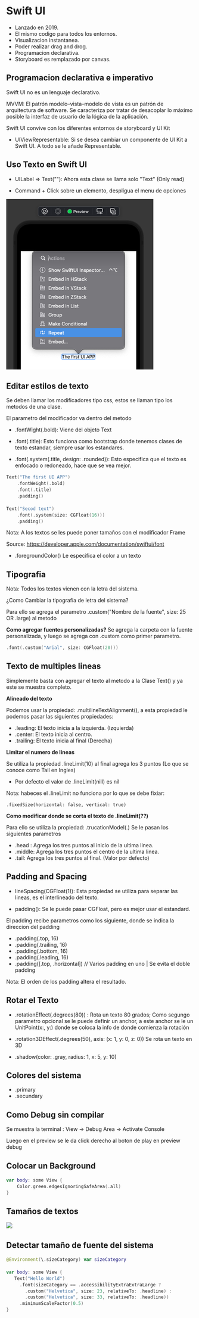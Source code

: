 # Swift UI

- Lanzado en 2019.
- El mismo codigo para todos los entornos.
- Visualizacion instantanea.
- Poder realizar drag and drog.
- Programacion declarativa.
- Storyboard es remplazado por canvas.

## Programacion declarativa e imperativo

Swift UI no es un lenguaje declarativo.

MVVM: El patrón modelo–vista–modelo de vista es un patrón de arquitectura de software. Se caracteriza por tratar de desacoplar lo máximo posible la interfaz de usuario de la lógica de la aplicación.

Swift UI convive con los diferentes entornos de storyboard y UI Kit

- UIViewRepresentable: Si se desea cambiar un componente de UI Kit a Swift UI. A todo se le añade Representable.

## Uso Texto en Swift UI

- UILabel => Text(""): Ahora esta clase se llama solo "Text" (Only read)

- Command + Click sobre un elemento, despligua el menu de opciones

<img src="command+click.png" />

## Editar estilos de texto

Se deben llamar los modificadores tipo css, estos se llaman tipo los metodos de una clase.

El parametro del modificador va dentro del metodo

- .fontWight(.bold): Viene del objeto Text

- .font(.title): Esto funciona como bootstrap donde tenemos clases de texto estandar, siempre usar los estandares.

- .font(.system(.title, design: .rounded)): Esto especifica que el texto es enfocado o redoneado, hace que se vea mejor.

```swift
Text("The first UI APP")
    .fontWeight(.bold)
    .font(.title)
    .padding()

Text("Secod text")
    .font(.system(size: CGFloat(16)))
    .padding()

```

Nota: A los textos se les puede poner tamaños con el modificador Frame

Source: https://developer.apple.com/documentation/swiftui/font

- .foregroundColor() Le especifica el color a un texto

## Tipografia

Nota: Todos los textos vienen con la letra del sistema.

¿Como Cambiar la tipografia de letra del sistema?

Para ello se agrega el parametro .custom("Nombre de la fuente", size: 25 OR .large) al metodo

<b>Como agregar fuentes personalizadas?</b>
Se agrega la carpeta con la fuente personalizada, y luego se agrega con .custom como primer parametro.

```swift
.font(.custom("Arial", size: CGFloat(20)))
```

## Texto de multiples lineas

Simplemente basta con agregar el texto al metodo a la Clase Text() y ya este se muestra completo.

<strong>Alineado del texto</strong>

Podemos usar la propiedad: .multilineTextAlignment(), a esta propiedad le podemos pasar las siguientes propiedades:

- .leading: El texto inicia a la izquierda. (Izquierda)
- .center: El texto inicia al centro.
- .trailing: El texto inicia al final (Derecha)

<strong>Limitar el numero de lineas</strong>

Se utiliza la propiedad .lineLimit(10) al final agrega los 3 puntos (Lo que se conoce como Tail en Ingles)

* Por defecto el valor de .lineLimit(nill) es nil

Nota: habeces el .lineLimit no funciona por lo que se debe fixiar:

```
.fixedSize(horizontal: false, vertical: true)
```

<strong>Como modificar donde se corta el texto de .lineLimit(??)</strong>

Para ello se utiliza la propiedad: .trucationModel(.) Se le pasan los siguientes parametros

- .head : Agrega los tres puntos al inicio de la ultima linea.
- .middle: Agrega los tres puntos el centro de la ultima linea.
- .tail: Agrega los tres puntos al final. (Valor por defecto)

## Padding and Spacing

- lineSpacing(CGFloat(1)): Esta propiedad se utiliza para separar las lineas, es el interlineado del texto.

- padding(): Se le puede pasar CGFloat, pero es mejor usar el estandard.

El padding recibe parametros como los siguiente, donde se indica la direccion del padding

- .padding(.top, 16)
- .padding(.trailing, 16)
- .padding(.bottom, 16)
- .padding(.leading, 16)
- .padding([.top, .horizontal]) // Varios padding en uno | Se evita el doble padding

Nota: El orden de los padding altera el resultado.


## Rotar el Texto

- .rotationEffect(.degrees(80)) : Rota un texto 80 grados; Como segungo parametro opcional se le puede definir un anchor,
a este anchor se le un UnitPoint(x:, y:) donde se coloca la info de donde comienza la rotación

- .rotation3DEffect(.degrees(50), axis: (x: 1, y: 0, z: 0)) Se rota un texto en 3D

- .shadow(color: .gray, radius: 1, x: 5, y: 10)

## Colores del sistema

- .primary
- .secundary

## Como Debug sin compilar

Se muestra la terminal : View -> Debug Area -> Activate Console

Luego en el preview se le da click derecho al boton de play en preview debug


## Colocar un Background

```swift
var body: some View {
    Color.green.edgesIgnoringSafeArea(.all)
}
```

## Tamaños de textos

<img src="dynamic-type-table.png" />

## Detectar tamaño de fuente del sistema

```swift
@Environment(\.sizeCategory) var sizeCategory

var body: some View {
   Text("Hello World")
     .font(sizeCategory == .accessibilityExtraExtraLarge ?
       .custom("Helvetica", size: 23, relativeTo: .headline) :      
       .custom("Helvetica", size: 33, relativeTo: .headline))
     .minimumScaleFactor(0.5)
}
```






